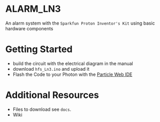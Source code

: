# ALARM_LN3
An alarm system with the ``Sparkfun Proton Inventor's Kit`` using basic hardware components

# Getting Started

- build the circuit with the electrical diagram in the manual
- download ``hfs_Ln3.ino`` and upload it 
- Flash the Code to your Photon with the [Particle Web IDE](https://build.particle.io/)

# Additional Resources
- Files to download see ``docs``.
- Wiki 
